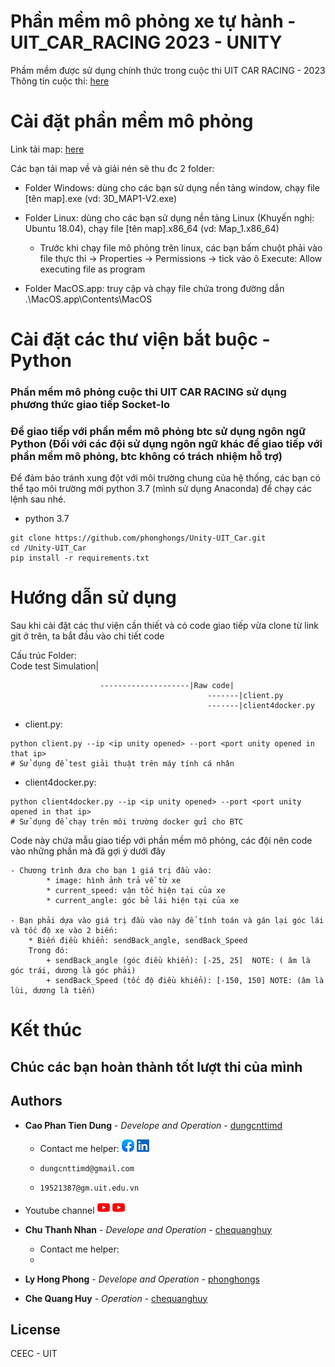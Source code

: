 # Phần mềm mô phỏng xe tự hành - UIT_CAR_RACING 2023 - UNITY 

Phầm mềm được sử dụng chính thức trong cuộc thi UIT CAR RACING - 2023
Thông tin cuộc thi: [here](https://ceday.uit.edu.vn/uit-car-racing/)

# Cài đặt phần mềm mô phỏng

Link tải map: [here](https://    )


Các bạn tải map về và giải nén sẽ thu đc 2 folder:

* Folder Windows: dùng cho các bạn sử dụng nền tảng window, chạy file [tên map].exe (vd: 3D_MAP1-V2.exe)

* Folder Linux: dùng cho các bạn sử dụng nền tảng Linux (Khuyến nghị: Ubuntu 18.04), chạy file [tên map].x86_64 (vd: Map_1.x86_64)
    + Trước khi chạy file mô phỏng trên linux, các bạn bấm chuột phải vào file thực thi -> Properties -> Permissions -> tick vào ô Execute: Allow executing file as program

* Folder MacOS.app: truy cập và chạy file chứa trong đường dẫn .\MacOS.app\Contents\MacOS

# Cài đặt các thư viện bắt buộc - Python

### Phần mềm mô phỏng cuộc thi UIT CAR RACING sử dụng phương thức giao tiếp Socket-Io 
### Để giao tiếp với phần mềm mô phỏng btc sử dụng ngôn ngữ Python (Đối với các đội sử dụng ngôn ngữ khác để giao tiếp với phần mềm mô phỏng, btc không có trách nhiệm hỗ trợ)

Để đảm bảo tránh xung đột với môi trường chung của hệ thống, các bạn có thể tạo môi trường mới python 3.7 (mình sử dụng Anaconda) để chạy các lệnh sau nhé.

* python 3.7
```
git clone https://github.com/phonghongs/Unity-UIT_Car.git
cd /Unity-UIT_Car
pip install -r requirements.txt
```


# Hướng dẫn sử dụng

Sau khi cài đặt các thư viện cần thiết và có code giao tiếp vừa clone từ link git ở trên, ta bắt đầu vào chi tiết code

Cấu trúc Folder:    
                    Code test Simulation|

                        --------------------|Raw code|
                                                -------|client.py
                                                -------|client4docker.py


* client.py:
```
python client.py --ip <ip unity opened> --port <port unity opened in that ip>
# Sử dụng để test giải thuật trên máy tính cá nhân
```

* client4docker.py:
```
python client4docker.py --ip <ip unity opened> --port <port unity opened in that ip>
# Sử dụng để chạy trên môi trường docker gửi cho BTC
```

Code này chứa mẫu giao tiếp với phần mềm mô phỏng, các đội nên code vào những phần mà đã gợi ý dưới đây

    - Chương trình đưa cho bạn 1 giá trị đầu vào:
            * image: hình ảnh trả về từ xe
            * current_speed: vận tốc hiện tại của xe
            * current_angle: góc bẻ lái hiện tại của xe

    - Bạn phải dựa vào giá trị đầu vào này để tính toán và gán lại góc lái và tốc độ xe vào 2 biến:
        * Biến điều khiển: sendBack_angle, sendBack_Speed
        Trong đó:
            + sendBack_angle (góc điều khiển): [-25, 25]  NOTE: ( âm là góc trái, dương là góc phải)
            + sendBack_Speed (tốc độ điều khiển): [-150, 150] NOTE: (âm là lùi, dương là tiến)

# Kết thúc

## Chúc các bạn hoàn thành tốt lượt thi của mình

## Authors
* **Cao Phan Tien Dung** - *Develope and Operation* - [dungcnttimd](https://github.com/dungcnttimd)
    - Contact me helper:
[<img src="https://github.com/dungcnttimd/UIT_CAR_2023/blob/main/Introduction/icon/facebook.png">](https://www.facebook.com/dung.caophantien.9)
[<img src="https://github.com/dungcnttimd/UIT_CAR_2023/blob/main/Introduction/icon/linkin.png">](https://www.linkedin.com/in/caophantiendung8/)
    -     dungcnttimd@gmail.com
    -     19521387@gm.uit.edu.vn



* Youtube channel
[<img src="https://github.com/dungcnttimd/UIT_CAR_2023/blob/main/Introduction/icon/youtube.png">](https://www.youtube.com/channel/UCcGFgzsdLvnejZKDTkGk-EA)
[<img src="https://github.com/dungcnttimd/UIT_CAR_2023/blob/main/Introduction/icon/youtube.png">](https://www.youtube.com/channel/UCojD5EOql0uo1dtbMkG8hrg)
* **Chu Thanh Nhan** - *Develope and Operation* - [chequanghuy](https://github.com/nhanuit02)
    - Contact me helper:
    - 
* **Ly Hong Phong** - *Develope and Operation* - [phonghongs](https://github.com/phonghongs)

* **Che Quang Huy** - *Operation* - [chequanghuy](https://github.com/chequanghuy)


## License
CEEC - UIT
